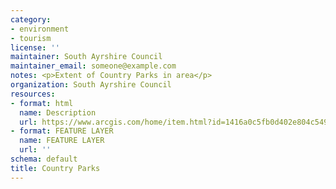 ```yaml
---
category:
- environment
- tourism
license: ''
maintainer: South Ayrshire Council
maintainer_email: someone@example.com
notes: <p>Extent of Country Parks in area</p>
organization: South Ayrshire Council
resources:
- format: html
  name: Description
  url: https://www.arcgis.com/home/item.html?id=1416a0c5fb0d402e804c54935befd32e
- format: FEATURE LAYER
  name: FEATURE LAYER
  url: ''
schema: default
title: Country Parks
---
```


